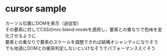# cursor sample
カーソル位置にDOMを表示（追従型）  
その要素に対してCSSのmix-blend-modeを適用し、要素との重なりで色味を変化させるように  
要素との重なりで要素のスケールを調整できれば結構オシャンティになりそう  
でも地道にDOMとの衝突判定しないといけなそうでパフォーマンスえぐそう